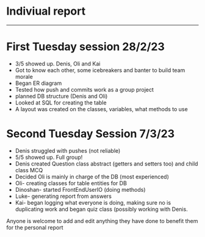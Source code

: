 Indiviual report
===
-------------------------
First Tuesday session 28/2/23
===
- 3/5 showed up. Denis, Oli and Kai
- Got to know each other, some icebreakers and banter to build team morale 
- Began ER diagram
- Tested how push and commits work as a group project
- planned DB structure (Denis and Oli)
- Looked at SQL for creating the table 
- A layout was created on the classes, variables, what methods to use

Second Tuesday Session 7/3/23
===
- Denis struggled with pushes (not reliable)
- 5/5 showed up. Full group!
- Denis created Question class abstract (getters and setters too) and child class MCQ
- Decided Oli is mainly in charge of the DB (most experienced)
- Oli- creating classes for table entities for DB
- Dinoshan- started FrontEndUserIO (doing methods)
- Luke- generating report from answers
- Kai- began logging what everyone is doing, making sure no is duplicating work and began quiz class (possibly working with Denis.

Anyone is welcome to add and edit anything they have done to benefit them for the personal report 
